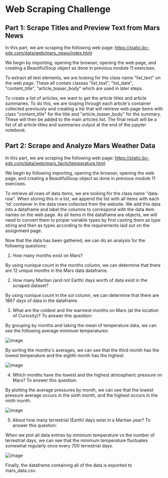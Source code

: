 # Web Scraping Challenge

## Part 1: Scrape Titles and Preview Text from Mars News

In this part, we are scraping the following web page: https://static.bc-edx.com/data/web/mars_news/index.html

We begin by importing, opening the browser, opening the web page, and creating a BeautifulSoup object as done in previous module 11 exercises.

To extract all text elements, we are looking for the class name "list_text" on the web page. These all contain classes "list_text", "list_date", "content_title", "article_teaser_body" which are used in later steps.

To create a list of articles, we want to get the article titles and article summaries. To do this, we are looping through each article's container collected previously and creating a list that will retrieve web page items with class "content_title" for the title and "article_teaser_body" for the summary. These will then be added to the main articles list. The final result will be a list of all article titles and summaries output at the end of the jupyter notebook.

## Part 2: Scrape and Analyze Mars Weather Data

In this part, we are scraping the following web page: https://static.bc-edx.com/data/web/mars_facts/temperature.html

We begin by following importing, opening the browser, opening the web page, and creating a BeautifulSoup object as done in previous module 11 exercises.

To retrieve all rows of data items, we are looking for the class name "data-row". When storing this in a list, we append the list with all items with each 'td' container in the data rows collected from the website. We add this data into a dataframe and label the columns to correspond with the data item names on the web page. As all items in the dataframe are objects, we will need to convert them to proper variable types by first casting them as type string and then as types according to the requirements laid out on the assignment page.

Now that the data has been gathered, we can do an analysis for the following questions:

1. How many months exist on Mars?

By using nunique count in the months column, we can determine that there are 12 unique months in the Mars data dataframe.

2. How many Martian (and not Earth) days worth of data exist in the scraped dataset?

By using nunique count in the sol column, we can determine that there are 1867 days of data in the dataframe.

3. What are the coldest and the warmest months on Mars (at the location of Curiosity)? To answer this question:

By grouping by months and taking the mean of temperature data, we can see the following average minimum temperatures:

![image](https://github.com/zhou0366/web_scraping_challenge/assets/22827830/8d012f3e-4eb6-4cb7-b78a-9c954b34d483)

By sorting the months's averages, we can see that the third month has the lowest temperature and the eighth month has the highest.

![image](https://github.com/zhou0366/web_scraping_challenge/assets/22827830/42746696-6b98-4711-8945-e3dbf68f56e7)

4. Which months have the lowest and the highest atmospheric pressure on Mars? To answer this question:

By plotting the average pressures by month, we can see that the lowest pressure average occurs in the sixth month, and the highest occurs in the ninth month.

![image](https://github.com/zhou0366/web_scraping_challenge/assets/22827830/1d32b839-185d-404d-97ad-92afb41b7b24)

5. About how many terrestrial (Earth) days exist in a Martian year? To answer this question:

When we plot all data entries by minimum temperature vs the number of terrestrial days, we can see that the minimum temperature fluctuates somewhat regularly once every 700 terrestrial days.

![image](https://github.com/zhou0366/web_scraping_challenge/assets/22827830/32c12b57-19aa-4c96-a9d5-e3738782e25a)


Finally, the dataframe containing all of the data is exported to mars_data.csv.
